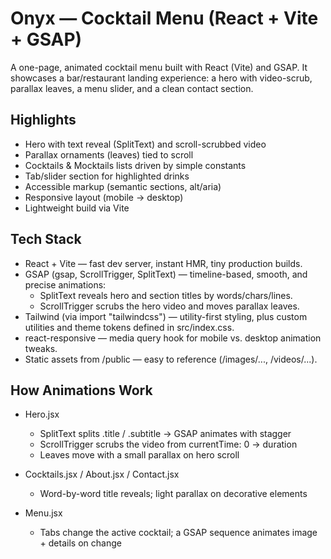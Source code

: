 # Onyx — Cocktail Menu (React + Vite + GSAP)
A one-page, animated cocktail menu built with React (Vite) and GSAP.
It showcases a bar/restaurant landing experience: a hero with video-scrub, parallax leaves, a menu slider, and a clean contact section.

## Highlights
- Hero with text reveal (SplitText) and scroll-scrubbed video
- Parallax ornaments (leaves) tied to scroll
- Cocktails & Mocktails lists driven by simple constants
- Tab/slider section for highlighted drinks
- Accessible markup (semantic sections, alt/aria)
- Responsive layout (mobile → desktop)
- Lightweight build via Vite

## Tech Stack
- React + Vite — fast dev server, instant HMR, tiny production builds.
- GSAP (gsap, ScrollTrigger, SplitText) — timeline-based, smooth, and precise animations:
    - SplitText reveals hero and section titles by words/chars/lines.
    - ScrollTrigger scrubs the hero video and moves parallax leaves.
- Tailwind (via import "tailwindcss") — utility-first styling, plus custom utilities and theme tokens defined in src/index.css.
- react-responsive — media query hook for mobile vs. desktop animation tweaks.
- Static assets from /public — easy to reference (/images/..., /videos/...).

## How Animations Work
- Hero.jsx
    - SplitText splits .title / .subtitle → GSAP animates with stagger
    - ScrollTrigger scrubs the video from currentTime: 0 → duration
    - Leaves move with a small parallax on hero scroll

- Cocktails.jsx / About.jsx / Contact.jsx
    - Word-by-word title reveals; light parallax on decorative elements

- Menu.jsx
    - Tabs change the active cocktail; a GSAP sequence animates image + details on change